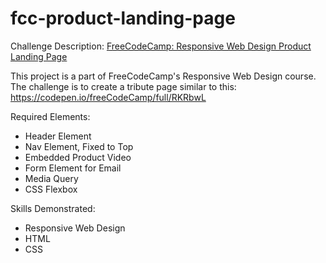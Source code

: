 # fcc-product-landing-page

Challenge Description: [FreeCodeCamp: Responsive Web Design Product Landing Page](https://www.freecodecamp.org/learn/responsive-web-design/responsive-web-design-projects/build-a-product-landing-page)

This project is a part of FreeCodeCamp's Responsive Web Design course. The challenge is to create a tribute page similar to this: https://codepen.io/freeCodeCamp/full/RKRbwL

Required Elements:
* Header Element
* Nav Element, Fixed to Top
* Embedded Product Video
* Form Element for Email
* Media Query 
* CSS Flexbox

Skills Demonstrated:
* Responsive Web Design
* HTML
* CSS

